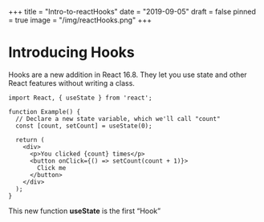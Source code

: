 +++
title = "Intro-to-reactHooks"
date = "2019-09-05"
draft = false
pinned = true
image = "/img/reactHooks.png"
+++

# Introducing Hooks
Hooks are a new addition in React 16.8. They let you use state and other React features without writing a class.

~~~
import React, { useState } from 'react';

function Example() {
  // Declare a new state variable, which we'll call "count"
  const [count, setCount] = useState(0);

  return (
    <div>
      <p>You clicked {count} times</p>
      <button onClick={() => setCount(count + 1)}>
        Click me
      </button>
    </div>
  );
}
~~~

This new function **useState** is the first “Hook”
